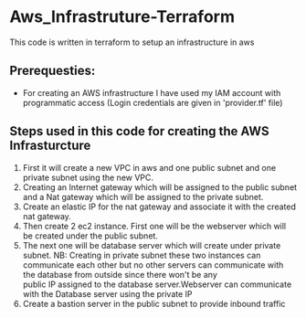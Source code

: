 # Aws_Infrastruture-Terraform
This code is written in terraform to setup an infrastructure in aws

## Prerequesties:

- For creating an AWS infrastructure I have used my IAM account with programmatic access 
(Login credentials are given in 'provider.tf' file)

## Steps used in this code for creating the AWS Infrasturcture
1) First it will create a new VPC in aws and one public subnet and one private subnet using the new VPC. 
2) Creating an Internet gateway which will be assigned to the public subnet and a Nat gateway which will be assigned to the private subnet.
3) Create an elastic IP for the nat gateway and associate it with the created nat gateway. 
4) Then create 2 ec2 instance. First one will be the webserver which will be created under the public subnet.
5) The next one will be database server which will create under private subnet. 
   NB: Creating in private subnet these two instances can communicate each other but no other servers can communicate with the database from outside since there won't be any      
   public IP assigned to the database server.Webserver can communicate with the Database server using the private IP
6) Create a bastion server in the public subnet to provide inbound traffic


